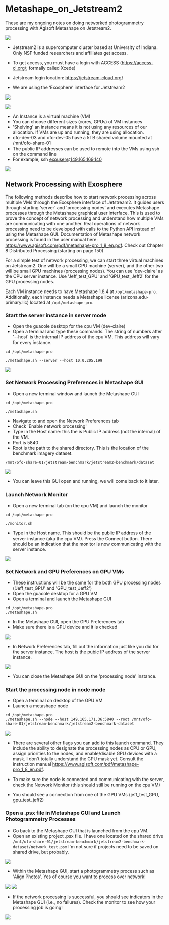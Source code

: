 # Metashape_on_Jetstream2
These are my ongoing notes on doing networked photogrammetry processing with Agisoft Metashape on Jetstream2.

![](./images/Jetstream2_logo.png)
* Jetstream2 is a supercomputer cluster based at University of Indiana. Only NSF funded researchers and affiliates get access.

* To get access, you must have a login with ACCESS (https://access-ci.org/; formally called Xcede)

* Jetstream login location: https://jetstream-cloud.org/

* We are using the ‘Exosphere’ interface for Jetstream2



![](./images/jetstream2_a.png)

![](./images/jetstream2_b.png)

* An Instance is a virtual machine (VM)
* You can choose different sizes (cores, GPUs) of VM instances
* 'Shelving' an instance means it is not using any resources of our allocation. If VMs are up and running, they are using allocation.
* ofo-dev-03 and ofo-dev-05 have a 5TB shared volume mounted at /mnt/ofo-share-01
* The public IP addresses can be used to remote into the VMs using ssh on the command line 
* For example, ssh exouser@149.165.169.140


![](./images/jetstream2_c.png)

## Network Processing with Exosphere
The following methods describe how to start network processing across multiple VMs through the Exosphere interface of Jetstream2. It guides users through starting 'server' and 'processing nodes' and executes Metashape processes through the Metashape graphical user interface. This is used to prove the concept of network processing and understand how multiple VMs are communicating with one another. Real operations of network processing need to be developed with calls to the Python API instead of using the Metashape GUI. Documentation of Metashape network processing is found in the user manual here: https://www.agisoft.com/pdf/metashape-pro_1_8_en.pdf. Check out Chapter 8 Distributed Processing (starting on page 150)

For a simple test of network processing, we can start three virtual machines on Jetstream2. One will be a small CPU machine (server), and the other two will be small GPU machines (processing nodes). You can use 'dev-claire' as the CPU server instance. Use 'Jeff_test_GPU' and 'GPU_test_Jeff2' for the GPU processing nodes. 

Each VM instance needs to have Metashape 1.8.4 at ```/opt/metashape-pro```. Additionally, each instance needs a Metashape license (arizona.edu-primary.lic) located at ```/opt/metashape-pro```. 

### Start the server instance in server mode
* Open the guacole desktop for the cpu VM (dev-claire)
* Open a terminal and type these commands. The string of numbers after '--host' is the internal IP address of the cpu VM. This address will vary for every instance. 
```
cd /opt/metashape-pro
   
./metashape.sh --server --host 10.0.205.199
```
![](./images/metashape_start_server.png)

### Set Network Processing Preferences in Metashape GUI
* Open a new terminal window and launch the Metashape GUI
```
cd /opt/metashape-pro
 
./metashape.sh 
```
* Navigate to and open the Network Preferences tab
* Check 'Enable network processing'
* Type in the Host name: this the is Public IP address (not the internal) of the VM.
* Port is 5840
* Root is the path to the shared directory. This is the location of the benchmark imagery dataset. 
```
/mnt/ofo-share-01/jetstream-benchmark/jetstream2-benchmark/dataset
```
![](./images/Network_processing_preferences.png)
* You can leave this GUI open and running, we will come back to it later. 

### Launch Network Monitor
* Open a new terminal tab (on the cpu VM) and launch the monitor

```
cd /opt/metashape-pro
 
./monitor.sh 
```
* Type in the Host name. This should be the public IP address of the server instance (aka the cpu VM). Press the Connect button. There should be an indication that the monitor is now communicating with the server instance. 

![](./images/network_monitor.png)

### Set Network and GPU Preferences on GPU VMs
* These instructions will be the same for the both GPU processing nodes ('Jeff_test_GPU' and 'GPU_test_Jeff2')
* Open the guacole desktop for a GPU VM 
* Open a terminal and launch the Metashape GUI

```
cd /opt/metashape-pro
./metashape.sh
```
* In the Metashape GUI, open the GPU Preferences tab
* Make sure there is a GPU device and it is checked

![](./images/metashape_GPU_preference.png)

* In Network Preferences tab, fill out the information just like you did for the server instance. The host is the pubic IP address of the server instance. 

![](./images/Network_processing_preferences.png)

* You can close the Metashape GUI on the 'processing node' instance.

### Start the processing node in node mode
* Open a terminal on desktop of the GPU VM
* Launch a metashape node

```
cd /opt/metashape-pro
./metashape.sh --node --host 149.165.171.36:5840 --root /mnt/ofo-share-01/jetstream-benchmark/jetstream2-benchmark-dataset
```
![](./images/node_launch.png)

* There are several other flags you can add to this launch command. They include the ability to designate the processing nodes as CPU or GPU, assign priorities to the nodes, and enable/disable GPU devices with a mask. I don't totally understand the GPU mask yet. Consult the instruction manual https://www.agisoft.com/pdf/metashape-pro_1_8_en.pdf.

* To make sure the node is connected and communicating with the server, check the Network Monitor (this should still be running on the cpu VM)
* You should see a connection from one of the GPU VMs (jeff_test_GPU, gpu_test_jeff2)

### Open a .psx file in Metashape GUI and Launch Photogrammetry Processes
* Go back to the Metashape GUI that is launched from the cpu VM. 
* Open an existing project .psx file. I have one located on the shared drive ```/mnt/ofo-share-01/jetstream-benchmark/jetstream2-benchmark-dataset/network_test.psx``` I'm not sure if projects need to be saved on shared drive, but probably. 

![](./images/psx_project.png)

* Within the Metashape GUI, start a photogrammetry process such as 'Align Photos'. Yes of course you want to process over network!

![](./images/align_photos.png) ![](./images/process_over_network.png) 

* If the network processing is successful, you should see indicators in the Metashape GUI (i.e., no failures). Check the monitor to see how your processing job is going!

![](./images/network_monitor_nodes.png)











